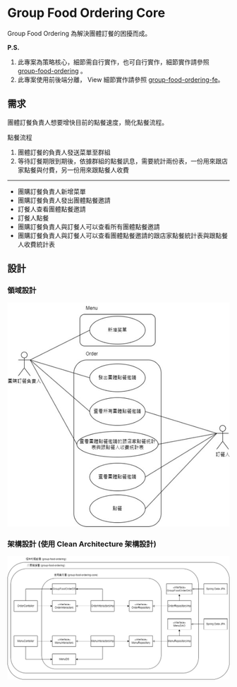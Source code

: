 # Group Food Ordering Core

Group Food Ordering 為解決團體訂餐的困擾而成。

**P.S.**
1. 此專案為策略核心，細節需自行實作，也可自行實作，細節實作請參照 [group-food-ordering](https://github.com/johnlin1066/group-food-ordering) 。
2. 此專案使用前後端分離， View 細節實作請參照 [group-food-ordering-fe](https://github.com/johnlin1066/group-food-ordering-fe)。

## 需求
團體訂餐負責人想要增快目前的點餐速度，簡化點餐流程。


點餐流程
1. 團體訂餐的負責人發送菜單至群組
2. 等待訂餐期限到期後，依據群組的點餐訊息，需要統計兩份表，一份用來跟店家點餐與付費，另一份用來跟點餐人收費

---

* 團購訂餐負責人新增菜單
* 團購訂餐負責人發出團體點餐邀請
* 訂餐人查看團體點餐邀請
* 訂餐人點餐
* 團購訂餐負責人與訂餐人可以查看所有團體點餐邀請
* 團購訂餐負責人與訂餐人可以查看團體點餐邀請的跟店家點餐統計表與跟點餐人收費統計表

## 設計
### 領域設計
![領域設計](./READMEPicture/GroupFoodOrdering_UseCase.jpg)

### 架構設計 (使用 Clean Architecture 架構設計)
![架構設計](./READMEPicture/GroupFoodOrdering_ClassDiagram.jpg)
